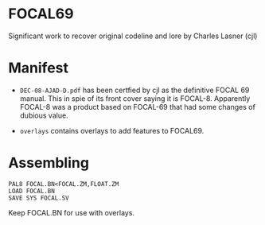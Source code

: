 # FOCAL69

Significant work to recover original codeline and lore by Charles Lasner (cjl)

# Manifest

 * `DEC-08-AJAD-D.pdf` has been certfied by cjl as the definitive FOCAL 69 manual.
   This in spie of its front cover saying it is FOCAL-8. Apparently FOCAL-8 was
   a product based on FOCAL-69 that had some changes of dubious value.
 
 * `overlays` contains overlays to add features to FOCAL69.

# Assembling

    PAL8 FOCAL.BN<FOCAL.ZM,FLOAT.ZM
    LOAD FOCAL.BN
    SAVE SYS FOCAL.SV

Keep FOCAL.BN for use with overlays.


